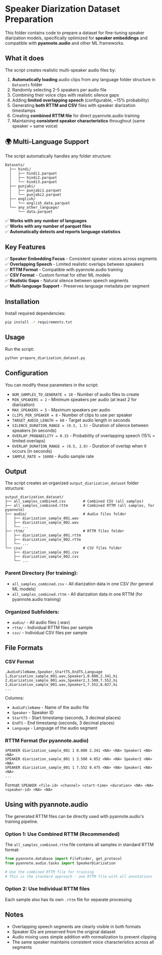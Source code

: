 # Speaker Diarization Dataset Preparation

This folder contains code to prepare a dataset for fine-tuning speaker diarization models, specifically optimized for **speaker embeddings** and compatible with **pyannote.audio** and other ML frameworks.

## What it does

The script creates realistic multi-speaker audio files by:
1. **Automatically loading** audio clips from any language folder structure in `Datasets` folder
2. Randomly selecting 2-5 speakers per audio file
3. Combining their voice clips with realistic silence gaps
4. Adding **limited overlapping speech** (configurable, ~15% probability)
5. Generating **both RTTM and CSV** files with speaker diarization timestamps
6. Creating **combined RTTM file** for direct pyannote.audio training
7. Maintaining **consistent speaker characteristics** throughout (same speaker = same voice)

## 🌍 Multi-Language Support

The script automatically handles any folder structure:
```
Datasets/
  ├── hindi/
  │   ├── hindi1.parquet
  │   ├── hindi2.parquet
  │   └── hindi3.parquet
  ├── punjabi/
  │   ├── punjabi1.parquet
  │   └── punjabi2.parquet
  ├── english/
  │   └── english_data.parquet
  └── any_other_language/
      └── data.parquet
```

✅ **Works with any number of languages**  
✅ **Works with any number of parquet files**  
✅ **Automatically detects and reports language statistics**

## Key Features

✅ **Speaker Embedding Focus** - Consistent speaker voices across segments  
✅ **Overlapping Speech** - Limited realistic overlaps between speakers  
✅ **RTTM Format** - Compatible with pyannote.audio training  
✅ **CSV Format** - Custom format for other ML models  
✅ **Realistic Gaps** - Natural silence between speech segments  
✅ **Multi-language Support** - Preserves language metadata per segment  

## Installation

Install required dependencies:

```bash
pip install -r requirements.txt
```

## Usage

Run the script:

```bash
python prepare_diarization_dataset.py
```

## Configuration

You can modify these parameters in the script:

- `NUM_SAMPLES_TO_GENERATE = 10` - Number of audio files to create
- `MIN_SPEAKERS = 2` - Minimum speakers per audio (at least 2 for diarization)
- `MAX_SPEAKERS = 5` - Maximum speakers per audio
- `CLIPS_PER_SPEAKER = 8` - Number of clips to use per speaker
- `TARGET_AUDIO_LENGTH = 60` - Target audio length in seconds
- `SILENCE_DURATION_RANGE = (0.3, 1.5)` - Duration of silence between speakers (in seconds)
- `OVERLAP_PROBABILITY = 0.15` - Probability of overlapping speech (15% = limited overlaps)
- `OVERLAP_DURATION_RANGE = (0.5, 2.0)` - Duration of overlap when it occurs (in seconds)
- `SAMPLE_RATE = 16000` - Audio sample rate

## Output

The script creates an organized `output_diarization_dataset` folder structure:

```
output_diarization_dataset/
├── all_samples_combined.csv        # Combined CSV (all samples)
├── all_samples_combined.rttm       # Combined RTTM (all samples, for pyannote)
├── audio/                          # Audio files folder
│   ├── diarization_sample_001.wav
│   ├── diarization_sample_002.wav
│   └── ...
├── rttm/                           # RTTM files folder
│   ├── diarization_sample_001.rttm
│   ├── diarization_sample_002.rttm
│   └── ...
└── csv/                            # CSV files folder
    ├── diarization_sample_001.csv
    ├── diarization_sample_002.csv
    └── ...
```

### Parent Directory (for training):
- `all_samples_combined.csv` - All diarization data in one CSV (for general ML models)
- `all_samples_combined.rttm` - All diarization data in one RTTM (for pyannote.audio training)

### Organized Subfolders:
- `audio/` - All audio files (.wav)
- `rttm/` - Individual RTTM files per sample
- `csv/` - Individual CSV files per sample

## File Formats

### CSV Format
```
,AudioFileName,Speaker,StartTS,EndTS,Language
1,diarization_sample_001.wav,Speaker1,0.000,2.341,hi
2,diarization_sample_001.wav,Speaker2,3.500,7.552,hi
3,diarization_sample_001.wav,Speaker1,7.552,8.027,hi
...
```

Columns:
- `AudioFileName` - Name of the audio file
- `Speaker` - Speaker ID
- `StartTS` - Start timestamp (seconds, 3 decimal places)
- `EndTS` - End timestamp (seconds, 3 decimal places)
- `Language` - Language of the audio segment

### RTTM Format (for pyannote.audio)
```
SPEAKER diarization_sample_001 1 0.000 2.341 <NA> <NA> Speaker1 <NA> <NA>
SPEAKER diarization_sample_001 1 3.500 4.052 <NA> <NA> Speaker2 <NA> <NA>
SPEAKER diarization_sample_001 1 7.552 0.475 <NA> <NA> Speaker1 <NA> <NA>
...
```

Format: `SPEAKER <file-id> <channel> <start-time> <duration> <NA> <NA> <speaker-id> <NA> <NA>`

## Using with pyannote.audio

The generated RTTM files can be directly used with pyannote.audio's training pipeline.

### Option 1: Use Combined RTTM (Recommended)
The `all_samples_combined.rttm` file contains all samples in standard RTTM format:
```python
from pyannote.database import FileFinder, get_protocol
from pyannote.audio.tasks import SpeakerDiarization

# Use the combined RTTM file for training
# This is the standard approach - one RTTM file with all annotations
```

### Option 2: Use Individual RTTM files
Each sample also has its own `.rttm` file for separate processing

## Notes

- Overlapping speech segments are clearly visible in both formats
- Speaker IDs are preserved from the original dataset
- Audio mixing uses simple addition with normalization to prevent clipping
- The same speaker maintains consistent voice characteristics across all segments
